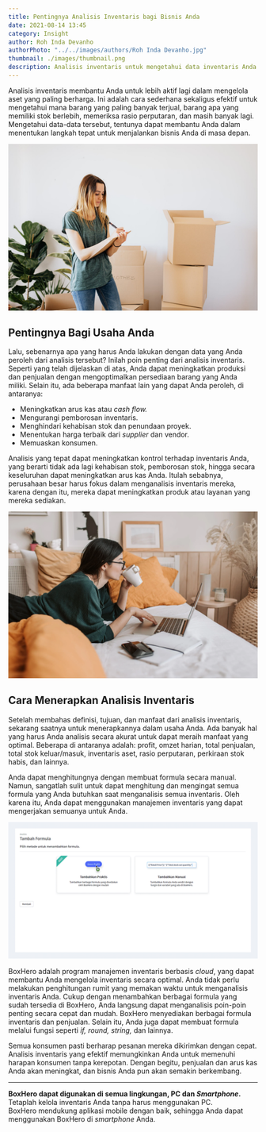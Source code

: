 ```yaml
---
title: Pentingnya Analisis Inventaris bagi Bisnis Anda
date: 2021-08-14 13:45
category: Insight
author: Roh Inda Devanho
authorPhoto: "../../images/authors/Roh Inda Devanho.jpg"
thumbnail: ./images/thumbnail.png
description: Analisis inventaris untuk mengetahui data inventaris Anda dengan akurat.
---
```


Analisis inventaris membantu Anda untuk lebih aktif lagi dalam mengelola aset yang paling berharga. Ini adalah cara sederhana sekaligus efektif untuk mengetahui mana barang yang paling banyak terjual, barang apa yang memiliki stok berlebih, memeriksa rasio perputaran, dan masih banyak lagi. Mengetahui data-data tersebut, tentunya dapat membantu Anda dalam menentukan langkah tepat untuk menjalankan bisnis Anda di masa depan.

![Analisis akurat](./images/1.png)

## Pentingnya Bagi Usaha Anda

Lalu, sebenarnya apa yang harus Anda lakukan dengan data yang Anda peroleh dari analisis tersebut? Inilah poin penting dari analisis inventaris. Seperti yang telah dijelaskan di atas, Anda dapat meningkatkan produksi dan penjualan dengan mengoptimalkan persediaan barang yang Anda miliki. Selain itu, ada beberapa manfaat lain yang dapat Anda peroleh, di antaranya:

- Meningkatkan arus kas atau *cash flow.*
- Mengurangi pemborosan inventaris.
- Menghindari kehabisan stok dan penundaan proyek.
- Menentukan harga terbaik dari *supplier* dan vendor.
- Memuaskan konsumen.

Analisis yang tepat dapat meningkatkan kontrol terhadap inventaris Anda, yang berarti tidak ada lagi kehabisan stok, pemborosan stok, hingga secara keseluruhan dapat meningkatkan arus kas Anda. Itulah sebabnya, perusahaan besar harus fokus dalam menganalisis inventaris mereka, karena dengan itu, mereka dapat meningkatkan produk atau layanan yang mereka sediakan.

![Kontrol inventaris](./images/2.png)

## Cara Menerapkan Analisis Inventaris

Setelah membahas definisi, tujuan, dan manfaat dari analisis inventaris, sekarang saatnya untuk menerapkannya dalam usaha Anda. Ada banyak hal yang harus Anda analisis secara akurat untuk dapat meraih manfaat yang optimal. Beberapa di antaranya adalah: profit, omzet harian, total penjualan, total stok keluar/masuk, inventaris aset, rasio perputaran, perkiraan stok habis, dan lainnya.

Anda dapat menghitungnya dengan membuat formula secara manual. Namun, sangatlah sulit untuk dapat menghitung dan mengingat semua formula yang Anda butuhkan saat menganalisis semua inventaris. Oleh karena itu, Anda dapat menggunakan <internal-link to="/">manajemen inventaris</internal-link> yang dapat mengerjakan semuanya untuk Anda.

![Fitur analisis BoxHero](./images/3.gif)

<internal-link to="/">BoxHero</internal-link> adalah program manajemen inventaris berbasis *cloud*, yang dapat membantu Anda mengelola inventaris secara optimal. Anda tidak perlu melakukan penghitungan rumit yang memakan waktu untuk menganalisis inventaris Anda. Cukup dengan menambahkan berbagai formula yang sudah tersedia di <internal-link to="/">BoxHero</internal-link>, Anda langsung dapat menganalisis poin-poin penting secara cepat dan mudah. BoxHero menyediakan berbagai formula inventaris dan penjualan. Selain itu, Anda juga dapat membuat formula melalui fungsi seperti *if, round, string,* dan lainnya.

Semua konsumen pasti berharap pesanan mereka dikirimkan dengan cepat. Analisis inventaris yang efektif memungkinkan Anda untuk memenuhi harapan konsumen tanpa kerepotan. Dengan begitu, penjualan dan arus kas Anda akan meningkat, dan bisnis Anda pun akan semakin berkembang.

---

<tip-box>

**BoxHero dapat digunakan di semua lingkungan, PC dan *Smartphone*.**<br/>
Tetaplah kelola inventaris Anda tanpa harus menggunakan PC.<br/>
BoxHero mendukung aplikasi mobile dengan baik, sehingga Anda dapat menggunakan BoxHero di *smartphone* Anda.

</tip-box>
